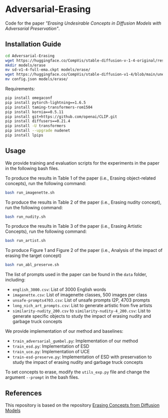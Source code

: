 # Adversarial-Erasing

Code for the paper *"Erasing Undesirable Concepts in Diffusion Models with Adversarial Preservation"*.

## Installation Guide

```bash
cd Adversarial-Erasing
wget https://huggingface.co/CompVis/stable-diffusion-v-1-4-original/resolve/main/sd-v1-4-full-ema.ckpt
mkdir models/erase
mv sd-v1-4-full-ema.ckpt models/erase/
wget https://huggingface.co/CompVis/stable-diffusion-v1-4/blob/main/unet/config.json
mv config.json models/erase/
```

Requirements:

```bash
pip install omegaconf
pip install pytorch-lightning==1.6.5
pip install taming-transformers-rom1504
pip install kornia==0.5.11
pip install git+https://github.com/openai/CLIP.git
pip install diffusers==0.21.4
pip install -U transformers
pip install --upgrade nudenet
pip install lpips
```

## Usage

We provide training and evaluation scripts for the experiments in the paper in the following bash files. 

To produce the results in Table 1 of the paper (i.e., Erasing object-related concepts), run the following command:

```bash
bash run_imagenette.sh
```

To produce the results in Table 2 of the paper (i.e., Erasing nudity concept), run the following command:

```bash
bash run_nudity.sh
```

To produce the results in Table 3 of the paper (i.e., Erasing Artistic Concepts), run the following command:

```bash
bash run_artist.sh
```

To produce Figure 1 and Figure 2 of the paper (i.e., Analysis of the impact of erasing the target concept)

```bash
bash run_abl_preserve.sh
```

The list of prompts used in the paper can be found in the `data` folder, including:

- `english_3000.csv`: List of 3000 English words
- `imagenette.csv`: List of imagenette classes, 500 images per class
- `unsafe-prompts4703.csv`: List of unsafe prompts I2P, 4703 prompts
- `long_nich_art_prompts.csv`: List to generate artistic from five artists
- `similarity-nudity_200.csv` to `similarity-nudity-4_200.csv`: List to generate specific objects to study the impact of erasing nudity and garbage truck concepts

We provide implementation of our method and baselines:

- `train_adversarial_gumbel.py`: Implementation of our method
- `train_esd.py`: Implementation of ESD 
- `train_uce.py`: Implementation of UCE
- `train-esd-preserve.py`: Implementation of ESD with preservation to study the impact of erasing nudity and garbage truck concepts

To set concepts to erase, modify the `utils_exp.py` file and change the argument `--prompt` in the bash files.

## References

This repository is based on the repository [Erasing Concepts from Diffusion Models](https://github.com/rohitgandikota/erasing)